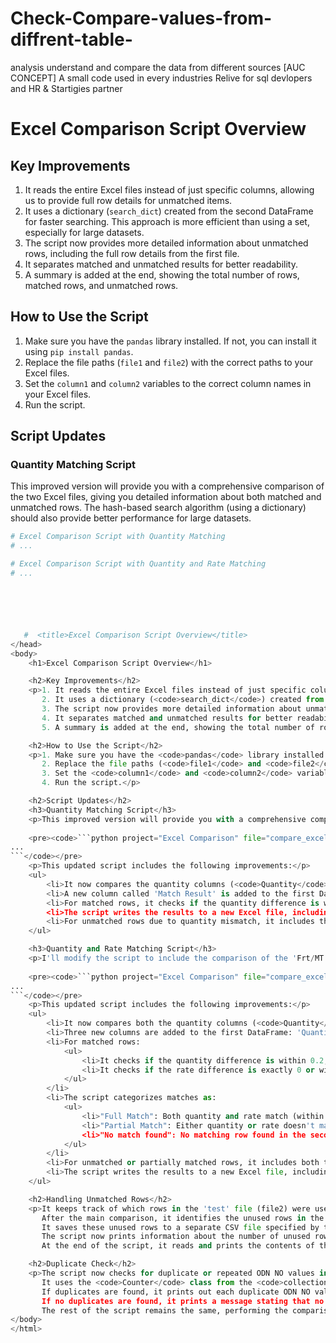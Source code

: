 # Check-Compare-values-from-diffrent-table-
analysis understand and compare the data from different sources [AUC CONCEPT] A small code used in every industries  Relive  for sql devlopers and HR &amp; Startigies partner
# Excel Comparison Script Overview

## Key Improvements
1. It reads the entire Excel files instead of just specific columns, allowing us to provide full row details for unmatched items.
2. It uses a dictionary (`search_dict`) created from the second DataFrame for faster searching. This approach is more efficient than using a set, especially for large datasets.
3. The script now provides more detailed information about unmatched rows, including the full row details from the first file.
4. It separates matched and unmatched results for better readability.
5. A summary is added at the end, showing the total number of rows, matched rows, and unmatched rows.

## How to Use the Script
1. Make sure you have the `pandas` library installed. If not, you can install it using `pip install pandas`.
2. Replace the file paths (`file1` and `file2`) with the correct paths to your Excel files.
3. Set the `column1` and `column2` variables to the correct column names in your Excel files.
4. Run the script.

## Script Updates

### Quantity Matching Script
This improved version will provide you with a comprehensive comparison of the two Excel files, giving you detailed information about both matched and unmatched rows. The hash-based search algorithm (using a dictionary) should also provide better performance for large datasets.

```python
# Excel Comparison Script with Quantity Matching
# ...

# Excel Comparison Script with Quantity and Rate Matching
# ...






   #  <title>Excel Comparison Script Overview</title>
</head>
<body>
    <h1>Excel Comparison Script Overview</h1>

    <h2>Key Improvements</h2>
    <p>1. It reads the entire Excel files instead of just specific columns, allowing us to provide full row details for unmatched items.<br>
       2. It uses a dictionary (<code>search_dict</code>) created from the second DataFrame for faster searching. This approach is more efficient than using a set, especially for large datasets.<br>
       3. The script now provides more detailed information about unmatched rows, including the full row details from the first file.<br>
       4. It separates matched and unmatched results for better readability.<br>
       5. A summary is added at the end, showing the total number of rows, matched rows, and unmatched rows.</p>

    <h2>How to Use the Script</h2>
    <p>1. Make sure you have the <code>pandas</code> library installed. If not, you can install it using <code>pip install pandas</code>.<br>
       2. Replace the file paths (<code>file1</code> and <code>file2</code>) with the correct paths to your Excel files.<br>
       3. Set the <code>column1</code> and <code>column2</code> variables to the correct column names in your Excel files.<br>
       4. Run the script.</p>

    <h2>Script Updates</h2>
    <h3>Quantity Matching Script</h3>
    <p>This improved version will provide you with a comprehensive comparison of the two Excel files, giving you detailed information about both matched and unmatched rows. The hash-based search algorithm (using a dictionary) should also provide better performance for large datasets.</p>
    
    <pre><code>```python project="Excel Comparison" file="compare_excel_with_quantity.py"
...
```</code></pre>
    <p>This updated script includes the following improvements:</p>
    <ul>
        <li>It now compares the quantity columns (<code>Quantity</code> in the first file and <code>LD WT</code> in the second file) for matched rows.</li>
        <li>A new column called 'Match Result' is added to the first DataFrame to store the match results.</li>
        <li>For matched rows, it checks if the quantity difference is within 0.2. If so, it considers it a match and specifies whether it's an exact match or a close match.</li>
        <li>The script writes the results to a new Excel file, including the 'Match Result' column.</li>
        <li>For unmatched rows due to quantity mismatch, it includes the quantity difference in the output.</li>
    </ul>

    <h3>Quantity and Rate Matching Script</h3>
    <p>I'll modify the script to include the comparison of the 'Frt/MT' column with the 'Rate/Ton' column, considering matches within a 1-10 Rs difference. I'll also include the unmatched amount and value in the results.</p>
    
    <pre><code>```python project="Excel Comparison" file="compare_excel_with_quantity_and_rate.py"
...
```</code></pre>
    <p>This updated script includes the following improvements:</p>
    <ul>
        <li>It now compares both the quantity columns (<code>Quantity</code> and <code>LD WT</code>) and the rate columns (<code>Frt/MT</code> and <code>Rate/Ton</code>) for matched rows.</li>
        <li>Three new columns are added to the first DataFrame: 'Quantity Match', 'Rate Match', and 'Match Result'.</li>
        <li>For matched rows:
            <ul>
                <li>It checks if the quantity difference is within 0.2, as before.</li>
                <li>It checks if the rate difference is exactly 0 or within 1-10 Rs.</li>
            </ul>
        </li>
        <li>The script categorizes matches as:
            <ul>
                <li>"Full Match": Both quantity and rate match (within the specified tolerances)</li>
                <li>"Partial Match": Either quantity or rate doesn't match</li>
                <li>"No match found": No matching row found in the second file</li>
            </ul>
        </li>
        <li>For unmatched or partially matched rows, it includes both the quantity difference and the rate difference in the output.</li>
        <li>The script writes the results to a new Excel file, including the new 'Quantity Match', 'Rate Match', and 'Match Result' columns.</li>
    </ul>

    <h2>Handling Unmatched Rows</h2>
    <p>It keeps track of which rows in the 'test' file (file2) were used in the comparison by adding them to a <code>used_rows</code> set.<br>
       After the main comparison, it identifies the unused rows in the 'test' file by creating a new DataFrame <code>unused_df</code> that contains all rows from file2 where the key column (Inv No) is not in the <code>used_rows</code> set.<br>
       It saves these unused rows to a separate CSV file specified by the <code>unused_rows_file</code> parameter.<br>
       The script now prints information about the number of unused rows in file2 and where they were saved.<br>
       At the end of the script, it reads and prints the contents of the unused rows file to verify the output.</p>

    <h2>Duplicate Check</h2>
    <p>The script now checks for duplicate or repeated ODN NO values in the 'tar' file (file1) at the beginning of the script.<br>
       It uses the <code>Counter</code> class from the <code>collections</code> module to count the occurrences of each ODN NO value.<br>
       If duplicates are found, it prints out each duplicate ODN NO value and the number of times it's repeated.<br>
       If no duplicates are found, it prints a message stating that no duplicate ODN NO values were found.<br>
       The rest of the script remains the same, performing the comparison, creating output files, and printing results as before.</p>
</body>
</html>
